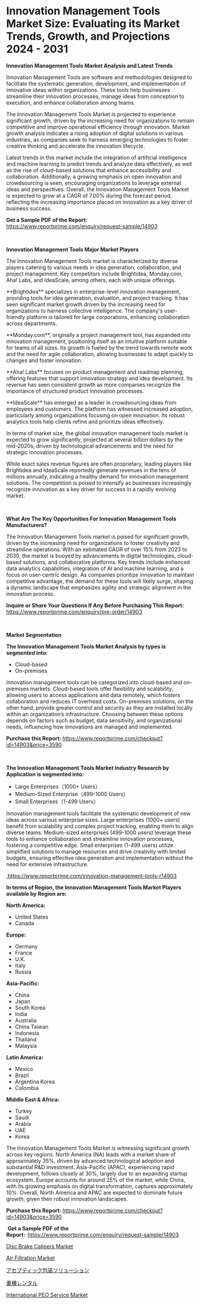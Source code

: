 <p><h1>Innovation Management Tools Market Size: Evaluating its Market Trends, Growth, and Projections 2024 - 2031</h1></p><p><strong>Innovation Management Tools Market Analysis and Latest Trends</strong></p>
<p><p>Innovation Management Tools are software and methodologies designed to facilitate the systematic generation, development, and implementation of innovative ideas within organizations. These tools help businesses streamline their innovation processes, manage ideas from conception to execution, and enhance collaboration among teams. </p><p>The Innovation Management Tools Market is projected to experience significant growth, driven by the increasing need for organizations to remain competitive and improve operational efficiency through innovation. Market growth analysis indicates a rising adoption of digital solutions in various industries, as companies seek to harness emerging technologies to foster creative thinking and accelerate the innovation lifecycle.</p><p>Latest trends in this market include the integration of artificial intelligence and machine learning to predict trends and analyze data effectively, as well as the rise of cloud-based solutions that enhance accessibility and collaboration. Additionally, a growing emphasis on open innovation and crowdsourcing is seen, encouraging organizations to leverage external ideas and perspectives. Overall, the Innovation Management Tools Market is expected to grow at a CAGR of 7.00% during the forecast period, reflecting the increasing importance placed on innovation as a key driver of business success.</p></p>
<p><strong>Get a Sample PDF of the Report:&nbsp;</strong> <a href="https://www.reportprime.com/enquiry/request-sample/14903">https://www.reportprime.com/enquiry/request-sample/14903</a></p>
<p>&nbsp;</p>
<p><strong>Innovation Management Tools Major Market Players</strong></p>
<p><p>The Innovation Management Tools market is characterized by diverse players catering to various needs in idea generation, collaboration, and project management. Key competitors include Brightidea, Monday.com, Aha! Labs, and IdeaScale, among others, each with unique offerings.</p><p>**Brightidea** specializes in enterprise-level innovation management, providing tools for idea generation, evaluation, and project tracking. It has seen significant market growth driven by the increasing need for organizations to harness collective intelligence. The company's user-friendly platform is tailored for large corporations, enhancing collaboration across departments.</p><p>**Monday.com**, originally a project management tool, has expanded into innovation management, positioning itself as an intuitive platform suitable for teams of all sizes. Its growth is fueled by the trend towards remote work and the need for agile collaboration, allowing businesses to adapt quickly to changes and foster innovation.</p><p>**Aha! Labs** focuses on product management and roadmap planning, offering features that support innovation strategy and idea development. Its revenue has seen consistent growth as more companies recognize the importance of structured product innovation processes.</p><p>**IdeaScale** has emerged as a leader in crowdsourcing ideas from employees and customers. The platform has witnessed increased adoption, particularly among organizations focusing on open innovation. Its robust analytics tools help clients refine and prioritize ideas effectively.</p><p>In terms of market size, the global innovation management tools market is expected to grow significantly, projected at several billion dollars by the mid-2020s, driven by technological advancements and the need for strategic innovation processes. </p><p>While exact sales revenue figures are often proprietary, leading players like Brightidea and IdeaScale reportedly generate revenues in the tens of millions annually, indicating a healthy demand for innovation management solutions. The competition is poised to intensify as businesses increasingly recognize innovation as a key driver for success in a rapidly evolving market.</p></p>
<p>&nbsp;</p>
<p><strong>What Are The Key Opportunities For Innovation Management Tools Manufacturers?</strong></p>
<p><p>The Innovation Management Tools market is poised for significant growth, driven by the increasing need for organizations to foster creativity and streamline operations. With an estimated CAGR of over 15% from 2023 to 2030, the market is buoyed by advancements in digital technologies, cloud-based solutions, and collaborative platforms. Key trends include enhanced data analytics capabilities, integration of AI and machine learning, and a focus on user-centric design. As companies prioritize innovation to maintain competitive advantage, the demand for these tools will likely surge, shaping a dynamic landscape that emphasizes agility and strategic alignment in the innovation process.</p></p>
<p><strong>Inquire or Share Your Questions If Any Before Purchasing This Report:</strong> <a href="https://www.reportprime.com/enquiry/pre-order/14903">https://www.reportprime.com/enquiry/pre-order/14903</a></p>
<p>&nbsp;</p>
<p><strong>Market Segmentation</strong></p>
<p><strong>The Innovation Management Tools Market Analysis by types is segmented into:</strong></p>
<p><ul><li>Cloud-based</li><li>On-premises</li></ul></p>
<p><p>Innovation management tools can be categorized into cloud-based and on-premises markets. Cloud-based tools offer flexibility and scalability, allowing users to access applications and data remotely, which fosters collaboration and reduces IT overhead costs. On-premises solutions, on the other hand, provide greater control and security as they are installed locally within an organization’s infrastructure. Choosing between these options depends on factors such as budget, data sensitivity, and organizational needs, influencing how innovations are managed and implemented.</p></p>
<p><strong>Purchase this Report:&nbsp;</strong><a href="https://www.reportprime.com/checkout?id=14903&price=3590">https://www.reportprime.com/checkout?id=14903&price=3590</a></p>
<p>&nbsp;</p>
<p><strong>The Innovation Management Tools Market Industry Research by Application is segmented into:</strong></p>
<p><ul><li>Large Enterprises（1000+ Users）</li><li>Medium-Sized Enterprise（499-1000 Users）</li><li>Small Enterprises（1-499 Users）</li></ul></p>
<p><p>Innovation management tools facilitate the systematic development of new ideas across various enterprise sizes. Large enterprises (1000+ users) benefit from scalability and complex project tracking, enabling them to align diverse teams. Medium-sized enterprises (499-1000 users) leverage these tools to enhance collaboration and streamline innovation processes, fostering a competitive edge. Small enterprises (1-499 users) utilize simplified solutions to manage resources and drive creativity with limited budgets, ensuring effective idea generation and implementation without the need for extensive infrastructure.</p></p>
<p><a href="https://www.reportprime.com/innovation-management-tools-r14903">&nbsp;https://www.reportprime.com/innovation-management-tools-r14903</a></p>
<p><strong>In terms of Region, the Innovation Management Tools Market Players available by Region are:</strong></p>
<p>
    <p> <strong> North America: </strong>
        <ul>
            <li>United States</li>
            <li>Canada</li>
        </ul>
        </p> 
    <p> <strong> Europe: </strong>
        <ul>
            <li>Germany</li>
            <li>France</li>
            <li>U.K.</li>
            <li>Italy</li>
            <li>Russia</li>
        </ul>
        </p> 
    <p> <strong> Asia-Pacific: </strong>
        <ul>
            <li>China</li>
            <li>Japan</li>
            <li>South Korea</li>
            <li>India</li>
            <li>Australia</li>
            <li>China Taiwan</li>
            <li>Indonesia</li>
            <li>Thailand</li>
            <li>Malaysia</li>
        </ul>
        </p> 
    <p> <strong> Latin America: </strong>
        <ul>
            <li>Mexico</li>
            <li>Brazil</li>
            <li>Argentina Korea</li>
            <li>Colombia</li>
        </ul>
        </p> 
    <p> <strong> Middle East & Africa: </strong>
        <ul>
            <li>Turkey</li>
            <li>Saudi</li>
            <li>Arabia</li>
            <li>UAE</li>
            <li>Korea</li>
        </ul>
    </p>
    </p>
<p><p>The Innovation Management Tools Market is witnessing significant growth across key regions. North America (NA) leads with a market share of approximately 35%, driven by advanced technological adoption and substantial R&D investment. Asia-Pacific (APAC), experiencing rapid development, follows closely at 30%, largely due to an expanding startup ecosystem. Europe accounts for around 25% of the market, while China, with its growing emphasis on digital transformation, captures approximately 10%. Overall, North America and APAC are expected to dominate future growth, given their robust innovation landscapes.</p></p>
<p><strong>Purchase this Report: </strong><a href="https://www.reportprime.com/checkout?id=14903&price=3590">https://www.reportprime.com/checkout?id=14903&price=3590</a></p>
<p>&nbsp;<strong>Get a Sample PDF of the Report:&nbsp;&nbsp;</strong><a href="https://www.reportprime.com/enquiry/request-sample/14903">https://www.reportprime.com/enquiry/request-sample/14903</a></p>
<p><strong></strong></p>
<p><p><a href="https://medium.com/@colin.burgess8756/this-report-aims-to-deliver-an-in-depth-analysis-of-the-global-disc-brake-calipers-market-offering-380ffa69384a">Disc Brake Calipers Market</a></p><p><a href="https://www.linkedin.com/pulse/how-regional-global-trends-shaping-air-filtration-market-r8qff?trackingId=yHlsCNcPTf2F35f20J1ZjA%3D%3D">Air Filtration Market</a></p><p><a href="https://medium.com/@barbarakss89/aseptic-packaging-solutions-market-%E3%81%AE%E3%82%B0%E3%83%AD%E3%83%BC%E3%83%90%E3%83%AB%E5%B8%82%E5%A0%B4%E6%A6%82%E8%A6%81%E3%81%AF-%E4%B8%96%E7%95%8C%E3%81%8A%E3%82%88%E3%81%B3%E4%B8%BB%E8%A6%81%E5%B8%82%E5%A0%B4%E3%81%AB%E3%81%8A%E3%81%91%E3%82%8B%E6%A5%AD%E7%95%8C%E3%81%AB%E5%BD%B1%E9%9F%BF%E3%82%92%E4%B8%8E%E3%81%88%E3%82%8B%E4%B8%BB%E8%A6%81%E3%81%AA%E3%83%88%E3%83%AC%E3%83%B3%E3%83%89%E3%81%AB%E3%81%A4%E3%81%84%E3%81%A6-%E7%8B%AC%E8%87%AA%E3%81%AE%E8%A6%96%E7%82%B9%E3%82%92%E6%8F%90%E4%BE%9B%E3%81%97%E3%81%BE%E3%81%99-d29a1ebd4cbf">アセプティック包装ソリューション</a></p><p><a href="https://medium.com/@barbarakss89/heavy-equipment-rental-market-%E3%81%AF-%E3%82%B3%E3%82%B9%E3%83%88%E7%AE%A1%E7%90%86%E3%81%A8%E5%8A%B9%E7%8E%87%E5%90%91%E4%B8%8A%E3%82%92%E5%84%AA%E5%85%88%E3%81%97%E3%81%BE%E3%81%99-%E3%81%95%E3%82%89%E3%81%AB-%E5%A0%B1%E5%91%8A%E6%9B%B8%E3%81%AF%E5%B8%82%E5%A0%B4%E3%81%AE%E9%9C%80%E8%A6%81%E9%9D%A2%E3%81%A8%E4%BE%9B%E7%B5%A6%E9%9D%A2%E3%81%AE%E4%B8%A1%E6%96%B9%E3%82%92%E3%82%AB%E3%83%90%E3%83%BC%E3%81%97%E3%81%A6%E3%81%84%E3%81%BE%E3%81%99-heavy-equipment-8dd7982d311a">重機レンタル</a></p><p><a href="https://www.linkedin.com/pulse/global-international-peo-service-market-size-expected-experience-vnt2f?trackingId=IHfWkpbkTZeA9f9DgxRTzg%3D%3D">International PEO Service Market</a></p></p>